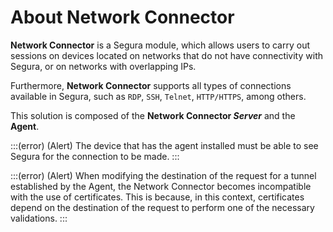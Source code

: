 # About Network Connector


**Network Connector** is a Segura module, which allows users to carry out sessions on devices located on networks that do not have connectivity with Segura, or on networks with overlapping IPs.

Furthermore, **Network Connector** supports all types of connections available in Segura, such as `RDP`, `SSH`, `Telnet`, `HTTP/HTTPS`, among others.

This solution is composed of the **Network Connector *Server*** and the **Agent**.

:::(error) (Alert)
The device that has the agent installed must be able to see Segura for the connection to be made.
:::

:::(error) (Alert)
When modifying the destination of the request for a tunnel established by the Agent, the Network Connector becomes incompatible with the use of certificates. This is because, in this context, certificates depend on the destination of the request to perform one of the necessary validations.
:::